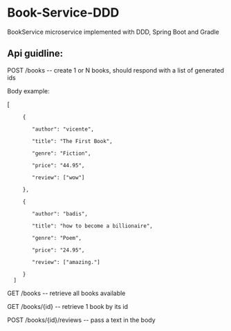 # Book-Service-DDD
BookService microservice implemented with DDD, Spring Boot and Gradle

## Api guidline:

POST /books -- create 1 or N books, should respond with a list of generated ids

Body example:

[

         {
         
            "author": "vicente",
            
            "title": "The First Book",
            
            "genre": "Fiction",
            
            "price": "44.95",
            
            "review": ["wow"]
            
         },
         
         {
         
            "author": "badis",
            
            "title": "how to become a billionaire",
            
            "genre": "Poem",
            
            "price": "24.95",
            
            "review": ["amazing."]
            
         }
      ]


GET  /books -- retrieve all books available

GET  /books/{id} -- retrieve 1 book by its id

POST /books/{id}/reviews -- pass a text in the body



